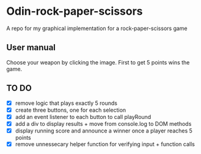 # Odin-rock-paper-scissors
A repo for my graphical implementation for a rock-paper-scissors game

## User manual
Choose your weapon by clicking the image.
First to get 5 points wins the game.

## TO DO
- [x] remove logic that plays exactly 5 rounds
- [x] create three buttons, one for each selection
- [x] add an event listener to each button to call playRound
- [x] add a div to display results + move from console.log to DOM methods
- [x] display running score and announce a winner once a player reaches 5 points
- [x] remove unnessecary helper function for verifying input + function calls